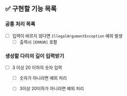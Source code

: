 ## ✅ 구현할 기능 목록
### 공통 처리 목록
- [ ] 입력이 바르지 않다면 `IllegalArgumentException` 예외 발생
  - [ ] 출력시 `[ERROR]` 포함

###  생성할 다리의 길이 입력받기
- [ ] 3 이상 20 이하의 숫자 입력
  - [ ] 숫자가 아니라면 예외 처리
  - [ ] 3이상 20이하가 아니라면 예외 처리


